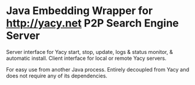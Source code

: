 # Java Embedding Wrapper for http://yacy.net P2P Search Engine Server

Server interface for Yacy start, stop, update, logs & status monitor, & automatic install.
Client interface for local or remote Yacy servers.

For easy use from another Java process.  Entirely decoupled from Yacy and does not require any of its dependencies.


